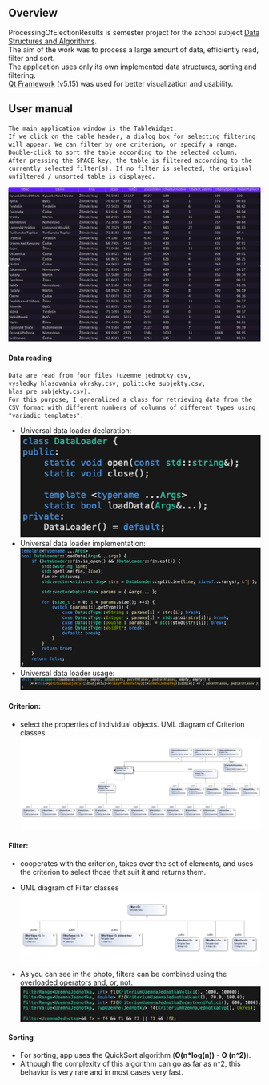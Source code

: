 ## Overview

ProcessingOfElectionResults is semester project for the school subject [Data Structures and Algorithms](https://vzdelavanie.uniza.sk/vzdelavanie/planinfo.php?kod=274661&lng=sk "Data Structures and Algorithms"). \
The aim of the work was to process a large amount of data, efficiently read, filter and sort. \
The application uses only its own implemented data structures, sorting and filtering. \
[Qt Framework](http://www.qt.io "Qt Framework") (v5.15) was used for better visualization and usability.

## User manual
	The main application window is the TableWidget.
	If we click on the table header, a dialog box for selecting filtering will appear. We can filter by one criterion, or specify a range.
	Double-click to sort the table according to the selected column.
	After pressing the SPACE key, the table is filtered according to the currently selected filter(s). If no filter is selected, the original unfiltered / unsorted table is displayed.
![Table](https://raw.githubusercontent.com/GabrielHalvonik/ProcessingOfElectionResults_DataStructures/master/manual_res/table.png)

#### Data reading
	Data are read from four files (uzemne_jednotky.csv, vysledky_hlasovania_okrsky.csv, politicke_subjekty.csv, hlas_pre_subjekty.csv).
	For this purpose, I generalized a class for retrieving data from the CSV format with different numbers of columns of different types using "variadic templates".
* Universal data loader declaration:
![DataLoaderDecl](https://raw.githubusercontent.com/GabrielHalvonik/ProcessingOfElectionResults_DataStructures/master/manual_res/loader_declaration.png)
* Universal data loader implementation:
![DataLoaderImpl](https://raw.githubusercontent.com/GabrielHalvonik/ProcessingOfElectionResults_DataStructures/master/manual_res/loader_impl.png)
* Universal data loader usage:
![DataLoaderUsage](https://raw.githubusercontent.com/GabrielHalvonik/ProcessingOfElectionResults_DataStructures/master/manual_res/loader_usage.png)

#### Criterion:
* select the properties of individual objects.
UML diagram of Criterion classes
![CriterionUML](https://raw.githubusercontent.com/GabrielHalvonik/ProcessingOfElectionResults_DataStructures/master/manual_res/UML_kriterium.png)

#### Filter:
* cooperates with the criterion, takes over the set of elements, and uses the criterion to select those that suit it and returns them.
* UML diagram of Filter classes
![CriterionUML](https://raw.githubusercontent.com/GabrielHalvonik/ProcessingOfElectionResults_DataStructures/master/manual_res/UML_filter.png)

* As you can see in the photo, filters can be combined using the overloaded operators and, or, not.
![FilterUsage](https://raw.githubusercontent.com/GabrielHalvonik/ProcessingOfElectionResults_DataStructures/master/manual_res/kriteria_usage.png)

#### Sorting

* For sorting, app uses the QuickSort algorithm (**O(n*log(n))** - **O (n^2)**).
* Although the complexity of this algorithm can go as far as n^2, this behavior is very rare and in most cases very fast.
